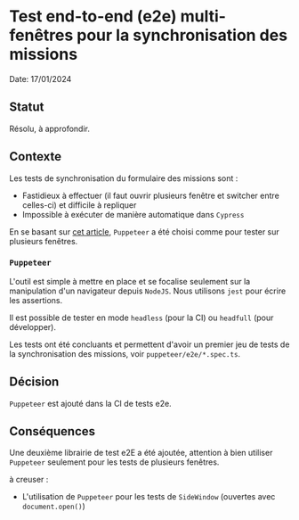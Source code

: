 # Test end-to-end (e2e) multi-fenêtres pour la synchronisation des missions

Date: 17/01/2024

## Statut

Résolu, à approfondir.

## Contexte

Les tests de synchronisation du formulaire des missions sont :
- Fastidieux à effectuer (il faut ouvrir plusieurs fenêtre et switcher entre celles-ci) et difficile à repliquer
- Impossible à exécuter de manière automatique dans `Cypress`

En se basant sur [cet article](https://liveblocks.io/blog/e2e-tests-with-puppeteer-and-jest-for-multiplayer-apps), `Puppeteer` a été choisi comme pour tester
sur plusieurs fenêtres.

### `Puppeteer`

L'outil est simple à mettre en place et se focalise seulement sur la manipulation d'un navigateur depuis `NodeJS`.
Nous utilisons `jest` pour écrire les assertions.

Il est possible de tester en mode `headless` (pour la CI) ou `headfull` (pour développer).

Les tests ont été concluants et permettent d'avoir un premier jeu de tests de la synchronisation des missions, voir `puppeteer/e2e/*.spec.ts`.

## Décision

`Puppeteer` est ajouté dans la CI de tests e2e.

## Conséquences

Une deuxième librairie de test e2E a été ajoutée, attention à bien utiliser `Puppeteer` seulement pour les tests de plusieurs fenêtres.

à creuser :
- L'utilisation de `Puppeteer` pour les tests de `SideWindow` (ouvertes avec `document.open()`)
